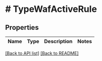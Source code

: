 # # TypeWafActiveRule

## Properties

Name | Type | Description | Notes
------------ | ------------- | ------------- | -------------

[[Back to API list]](../../README.md#endpoints) [[Back to README]](../../README.md)
